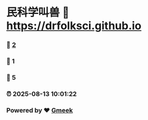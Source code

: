 # 民科学叫兽 :link: https://drfolksci.github.io 
### :page_facing_up: [2](https://drfolksci.github.io/tag.html) 
### :speech_balloon: 1 
### :hibiscus: 5 
### :alarm_clock: 2025-08-13 10:01:22 
### Powered by :heart: [Gmeek](https://github.com/Meekdai/Gmeek)
